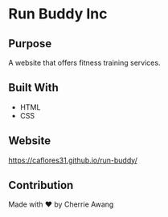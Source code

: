 # Run Buddy Inc
## Purpose
A website that offers fitness training services.

## Built With
* HTML
* CSS

## Website
https://caflores31.github.io/run-buddy/

## Contribution
Made with ❤️ by Cherrie Awang 
